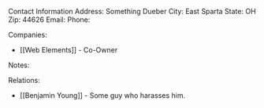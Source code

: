 Contact Information
Address: Something Dueber
City: East Sparta
State: OH
Zip: 44626
Email: 
Phone: 

Companies:
* [[Web Elements]] - Co-Owner

Notes:


Relations:
* [[Benjamin Young]] - Some guy who harasses him.